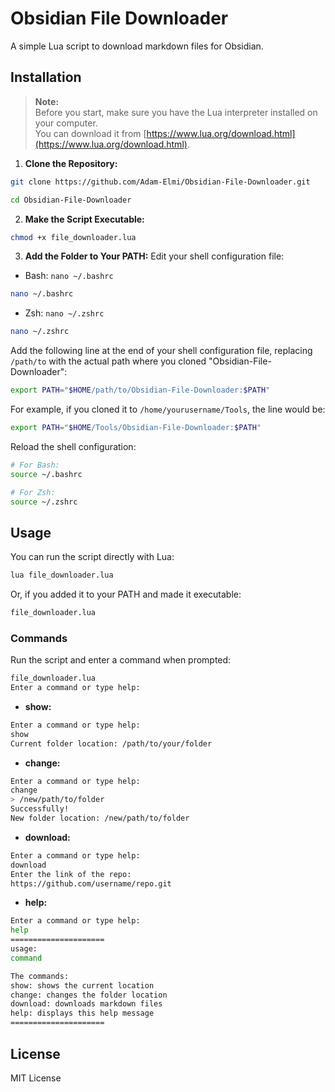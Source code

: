 # Obsidian File Downloader

A simple Lua script to download markdown files for Obsidian.

## Installation

> **Note:**  
> Before you start, make sure you have the Lua interpreter installed on your computer.  
> You can download it from [https://www.lua.org/download.html](https://www.lua.org/download.html).

1. **Clone the Repository:**
```bash
git clone https://github.com/Adam-Elmi/Obsidian-File-Downloader.git

cd Obsidian-File-Downloader
```

2. **Make the Script Executable:**
```bash
chmod +x file_downloader.lua
```

3. **Add the Folder to Your PATH:**
Edit your shell configuration file:

- Bash: `nano ~/.bashrc`
```bash
nano ~/.bashrc
```
- Zsh: `nano ~/.zshrc`
```bash
nano ~/.zshrc
```

Add the following line at the end of your shell configuration file, replacing `/path/to` with the actual path where you cloned "Obsidian-File-Downloader":
```bash
export PATH="$HOME/path/to/Obsidian-File-Downloader:$PATH"
```
For example, if you cloned it to `/home/yourusername/Tools`, the line would be:
```bash
export PATH="$HOME/Tools/Obsidian-File-Downloader:$PATH"
```

Reload the shell configuration:
```bash
# For Bash:
source ~/.bashrc

# For Zsh:
source ~/.zshrc
```

## Usage

You can run the script directly with Lua:
```bash
lua file_downloader.lua
```

Or, if you added it to your PATH and made it executable:
```bash
file_downloader.lua
```

### Commands

Run the script and enter a command when prompted:
```bash
file_downloader.lua
Enter a command or type help:
```

- **show:**
```bash
Enter a command or type help:
show
Current folder location: /path/to/your/folder
```

- **change:**
```bash
Enter a command or type help:
change
> /new/path/to/folder
Successfully!
New folder location: /new/path/to/folder
```

- **download:**
```bash
Enter a command or type help:
download
Enter the link of the repo:
https://github.com/username/repo.git
```

- **help:**
```bash
Enter a command or type help:
help
=====================
usage:
command

The commands:
show: shows the current location
change: changes the folder location
download: downloads markdown files
help: displays this help message
=====================
```

## License
MIT License